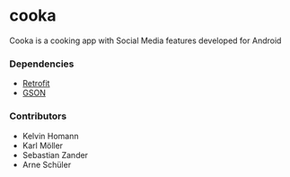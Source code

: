 # cooka
Cooka is a cooking app with Social Media features developed for Android

### Dependencies

* [Retrofit](https://square.github.io/retrofit/)
* [GSON](https://github.com/google/gson)

### Contributors

* Kelvin Homann
* Karl Möller
* Sebastian Zander
* Arne Schüler
